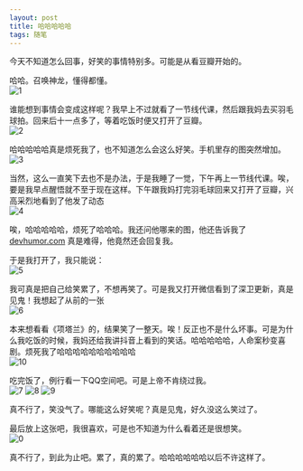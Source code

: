 ```yaml
---
layout: post
title: 哈哈哈哈哈
tags: 随笔
---
```


今天不知道怎么回事，好笑的事情特别多。可能是从看豆瓣开始的。

哈哈。召唤神龙，懂得都懂。<br/>
![1](https://github.com/xplusy44/xplusy44.github.io/blob/main/theme/1.jpg)

谁能想到事情会变成这样呢？我早上不过就看了一节线代课，然后跟我妈去买羽毛球拍。回来后十一点多了，等着吃饭时便又打开了豆瓣。<br/>
![2](https://github.com/xplusy44/xplusy44.github.io/blob/main/theme/2.jpg)

哈哈哈哈哈真是烦死我了，也不知道怎么会这么好笑。手机里存的图突然增加。<br/>
![3](https://github.com/xplusy44/xplusy44.github.io/blob/main/theme/3.jpg)

当然，这么一直笑下去也不是办法，于是我睡了一觉，下午再上一节线代课。唉，要是我早点醒悟就不至于现在这样。下午跟我妈打完羽毛球回来又打开了豆瓣，兴高采烈地看到了他发了动态<br/>
![4](https://github.com/xplusy44/xplusy44.github.io/blob/main/theme/4.jpg)

唉，哈哈哈哈哈，烦死了哈哈哈。我还问他哪来的图，他还告诉我了[devhumor.com](devhumor.com) 真是难得，他竟然还会回复我。

于是我打开了，我只能说：<br/>
![5](https://github.com/xplusy44/xplusy44.github.io/blob/main/theme/5.jpg)

我可真是把自己给笑累了，不想再笑了。可是我又打开微信看到了深卫更新，真是见鬼！我想起了从前的一张<br/>
![6](https://github.com/xplusy44/xplusy44.github.io/blob/main/theme/6.jpg)

本来想看看《项塔兰》的，结果笑了一整天。唉！反正也不是什么坏事。可是为什么我吃饭的时候，我妈还给我讲抖音上看到的笑话。哈哈哈哈哈，人命案秒变喜剧。烦死我了哈哈哈哈哈哈哈哈哈哈<br/>
![10](https://github.com/xplusy44/xplusy44.github.io/blob/main/theme/10.jpg)

吃完饭了，例行看一下QQ空间吧。可是上帝不肯绕过我。<br/>
![7](https://github.com/xplusy44/xplusy44.github.io/blob/main/theme/7.jpeg)
![8](https://github.com/xplusy44/xplusy44.github.io/blob/main/theme/8.jpeg)
![9](https://github.com/xplusy44/xplusy44.github.io/blob/main/theme/9.jpeg)

真不行了，笑没气了。哪能这么好笑呢？真是见鬼，好久没这么笑过了。

最后放上这张吧，我很喜欢，可是也不知道为什么看着还是很想笑。<br/>
![0](https://github.com/xplusy44/xplusy44.github.io/blob/main/theme/0.jpg)

真不行了，到此为止吧。累了，真的累了。哈哈哈哈哈哈以后不许这样了。

